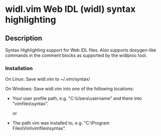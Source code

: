 # widl.vim Web IDL (widl) syntax highlighting

## Description
Syntax Highlighting support for Web IDL files. Also supports doxygen-like commands in the comment blocks as supported by the widlproc tool.
 
### Installation
On Linux: 
Save widl.vim to ~/.vim/syntax/ 

On Windows: 
Save widl.vim into one of the following locations: 

* Your user profile path, e.g. "C:\Users\username\" and there into "vimfiles\syntax\". 

  or 

* The path vim was installed to, e.g. "C:\Program Files\Vim\vimfiles\syntax\". 

